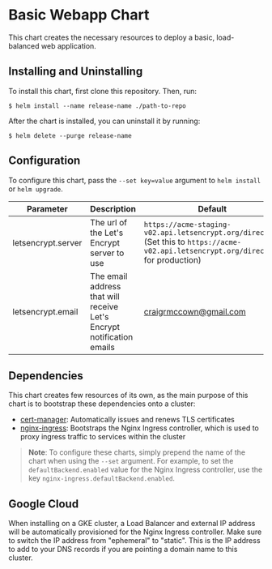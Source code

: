 # Basic Webapp Chart

This chart creates the necessary resources to deploy a basic, load-balanced web application.

## Installing and Uninstalling

To install this chart, first clone this repository. Then, run:

```console
$ helm install --name release-name ./path-to-repo
```

After the chart is installed, you can uninstall it by running:

```console
$ helm delete --purge release-name
```

## Configuration

To configure this chart, pass the `--set key=value` argument to `helm install` or `helm upgrade`.

| Parameter           | Description                                                           | Default                                                                                                                                 |
| ------------------- | --------------------------------------------------------------------- | --------------------------------------------------------------------------------------------------------------------------------------- |
| letsencrypt.server  | The url of the Let's Encrypt server to use                            | `https://acme-staging-v02.api.letsencrypt.org/directory` (Set this to `https://acme-v02.api.letsencrypt.org/directory` for production)  |
| letsencrypt.email   | The email address that will receive Let's Encrypt notification emails | craigrmccown@gmail.com                                                                                                                  |

## Dependencies

This chart creates few resources of its own, as the main purpose of this chart is to bootstrap these dependencies onto a cluster:

- [cert-manager](https://github.com/helm/charts/tree/master/stable/cert-manager): Automatically issues and renews TLS certificates
- [nginx-ingress](https://github.com/helm/charts/tree/master/stable/nginx-ingress): Bootstraps the Nginx Ingress controller, which is used to proxy ingress traffic to services within the cluster

> **Note**: To configure these charts, simply prepend the name of the chart when using the `--set` argument. For example, to set the `defaultBackend.enabled` value for the Nginx Ingress controller, use the key `nginx-ingress.defaultBackend.enabled`.

## Google Cloud

When installing on a GKE cluster, a Load Balancer and external IP address will be automatically provisioned for the Nginx Ingress controller. Make sure to switch the IP address from "ephemeral" to "static". This is the IP address to add to your DNS records if you are pointing a domain name to this cluster.
